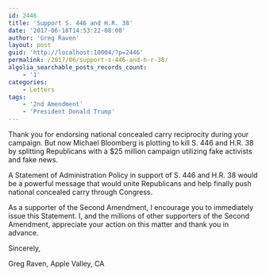 ```yaml
---
id: 2446
title: 'Support S. 446 and H.R. 38'
date: '2017-06-18T14:53:22-08:00'
author: 'Greg Raven'
layout: post
guid: 'http://localhost:10004/?p=2446'
permalink: /2017/06/support-s-446-and-h-r-38/
algolia_searchable_posts_records_count:
    - '1'
categories:
    - Letters
tags:
    - '2nd Amendment'
    - 'President Donald Trump'
---
```


Thank you for endorsing national concealed carry reciprocity during your campaign. But now Michael Bloomberg is plotting to kill S. 446 and H.R. 38 by splitting Republicans with a $25 million campaign utilizing fake activists and fake news.

A Statement of Administration Policy in support of S. 446 and H.R. 38 would be a powerful message that would unite Republicans and help finally push national concealed carry through Congress.

As a supporter of the Second Amendment, I encourage you to immediately issue this Statement. I, and the millions of other supporters of the Second Amendment, appreciate your action on this matter and thank you in advance.

Sincerely,

Greg Raven, Apple Valley, CA